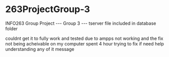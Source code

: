 # 263ProjectGroup-3
INFO263 Group Project --- Group 3 --- tserver file included in database folder



couldnt get it to fully work and tested due to ampps not working and the fix not being acheivable on my computer spent 4 hour trying to fix if need help understanding any of it message
